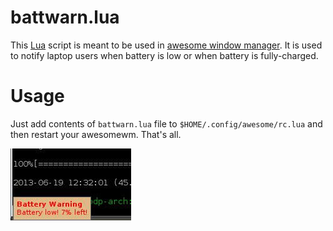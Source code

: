 # battwarn.lua

This [Lua](https://www.lua.org) script is meant to be used in [awesome window manager](https://awesomewm.org). It is used to notify laptop users when battery is low or when battery is fully-charged. 

# Usage

Just add contents of `battwarn.lua` file to `$HOME/.config/awesome/rc.lua` and then restart your awesomewm. That's all.

![Battery warning result](battery-warning-result.jpg)
